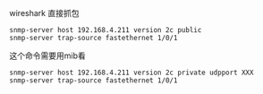 
wireshark 直接抓包
```
snmp-server host 192.168.4.211 version 2c public
snmp-server trap-source fastethernet 1/0/1
```

这个命令需要用mib看
```
snmp-server host 192.168.4.211 version 2c private udpport XXX
snmp-server trap-source fastethernet 1/0/1
```
